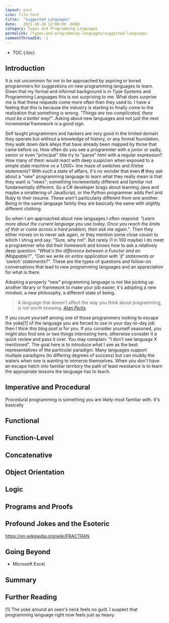 ```yaml
---
layout: post
icon: file-text
title:  "Suggested Languages"
date:   2021-10-28 12:00:00 -0600
category: Types and Programming Languages
permalink: /types-and-programming-languages/suggested-languages
commentThreadId: -1
---
```


* TOC
{:toc}

## Introduction

It is not uncommon for me to be approached by aspiring or bored programmers for suggestions on
new programming languages to learn. Given that my formal and informal background is in
Type Systems and Programming Languages this is not surprising to me. What does surprise me is
that these requests come more often then they used to. I have a feeling that this is because
the industry is starting to finally come to the realization that something is wrong. *"Things
are too complicated, there must be a better way!"*. Asking about new languages and not just
the next incremental framework is a good sign.

Self taught programmers and hackers are very good in the limited domain they operate but
without a knowledge of history, or any formal foundation, they walk down dark alleys that
have already been mapped by those that came before us. How often do you see a programmer
with a junior or sadly, senior or  even "principal" title try to "parse" html with a
regular expression? How many of them would react with deep suspicion when exposed to a
simple state machine vs a 1,000+ line maze of switches and if/else statements? With such
a state of affairs, it's no wonder that even __if__ they ask about a "new" programming
language to learn what they really mean is that they want is "news"; something incrementally
different and familiar not fundamentally different. So a C# developer brags about learning
Java and maybe a smattering of JavaScript, or the Python programmer adds Perl and Ruby to
their resume. These aren't particularly different from one another. Being in the same
language family they are basically the same with slightly different clothing.

So when I am approached about new languages I often respond: *"Learn more about
the current language you use today. Once you reach the limits of that or come across
a hard problem, then ask me again."*. Then they either moves on to never ask
again, or they mention some close cousin to which I shrug and say: "Sure, why not".
But rarely (1 in 100 maybe) I do meet a programmer who did their homework and knows
how to ask a relatively deep question: *"What's the difference between a Functor and
an IMappable?"*, *"Can we write an entire application with 'if' statements or 'switch'
statements?"*. These are the types of questions and follow-on conversations that
lead to new programming languages and an appreciation for what is there.

Adopting a properly "new" programming language is not like picking up another
library or framework to make your job easier, it's adopting a new mindset, a
new philosophy, a different state of being.

> A language that doesn't affect the way you think about programming, is not worth knowing.
> <cite markdown="1">
[Alan Perlis](https://en.wikipedia.org/wiki/Alan_Perlis)
</cite>

If you count yourself among one of those programmers looking to escape the yoke[1] of the
language you are forced to use in your day-to-day job then I think this blog post is for you.
If you consider yourself seasoned, you might also find one or two things interesting here, otherwise
consider it a quick review and pass it over. You may complain: "I don't see language X mentioned".
The goal here is to introduce what I see as the best representatives of the particular paradigm.
Many languages support multiple paradigms (to differing degrees of success) but can muddy
the waters when one is wanting to immerse themselves. When you don't have an escape hatch into
familiar territory the path of least resistance is to learn the appropriate lessons the language
has to teach.

## Imperative and Procedural

Procedural programming is something you are likely most familiar with. It's basically 

## Functional

## Function-Level

## Concatenative

## Object Orientation

## Logic

## Programs and Proofs

## Profound Jokes and the Esoteric

https://en.wikipedia.org/wiki/FRACTRAN

## Going Beyond

- Microsoft Excel


## Summary



## Further Reading

[1] The yoke around an oxen's neck feels no guilt. I suspect that programming language right now feels just as heavy.